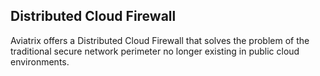 ##  Distributed Cloud Firewall

Aviatrix offers a Distributed Cloud Firewall that solves the problem of the traditional secure network perimeter no longer existing in public cloud environments.